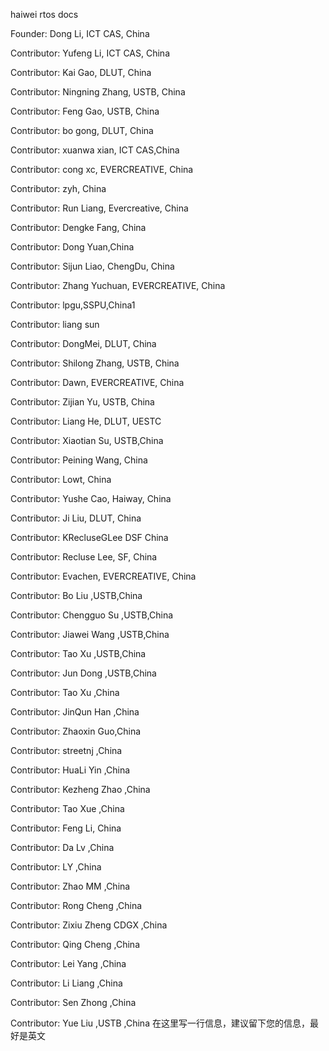 haiwei rtos docs

Founder: Dong Li, ICT CAS, China

Contributor: Yufeng Li, ICT CAS, China

Contributor: Kai Gao, DLUT, China

Contributor: Ningning Zhang, USTB, China

Contributor: Feng Gao, USTB, China

Contributor: bo gong, DLUT, China

Contributor: xuanwa xian, ICT CAS,China

Contributor: cong xc, EVERCREATIVE, China

Contributor: zyh, China

Contributor: Run Liang, Evercreative, China

Contributor: Dengke Fang, China

Contributor: Dong Yuan,China

Contributor: Sijun Liao, ChengDu, China

Contributor: Zhang Yuchuan, EVERCREATIVE, China

Contributor: lpgu,SSPU,China1

Contributor: liang sun

Contributor: DongMei, DLUT, China

Contributor: Shilong Zhang, USTB, China

Contributor: Dawn, EVERCREATIVE, China

Contributor: Zijian Yu, USTB, China

Contributor: Liang He, DLUT, UESTC

Contributor: Xiaotian Su, USTB,China

Contributor: Peining Wang, China

Contributor: Lowt, China

Contributor: Yushe Cao, Haiway, China

Contributor: Ji Liu, DLUT, China

Contributor: KRecluseGLee DSF China

Contributor: Recluse Lee, SF, China

Contributor: Evachen, EVERCREATIVE, China

Contributor: Bo Liu ,USTB,China

Contributor: Chengguo Su ,USTB,China

Contributor: Jiawei Wang ,USTB,China

Contributor: Tao Xu ,USTB,China

Contributor: Jun Dong ,USTB,China

Contributor: Tao Xu ,China

Contributor: JinQun Han ,China

Contributor: Zhaoxin Guo,China

Contributor: streetnj ,China

Contributor: HuaLi Yin ,China

Contributor: Kezheng Zhao ,China

Contributor: Tao Xue ,China

Contributor: Feng Li, China

Contributor: Da Lv ,China

Contributor: LY ,China

Contributor: Zhao MM ,China

Contributor: Rong Cheng ,China

Contributor: Zixiu Zheng  CDGX ,China

Contributor: Qing Cheng ,China

Contributor: Lei Yang ,China

Contributor: Li Liang ,China

Contributor: Sen Zhong ,China

Contributor: Yue Liu ,USTB ,China
在这里写一行信息，建议留下您的信息，最好是英文
